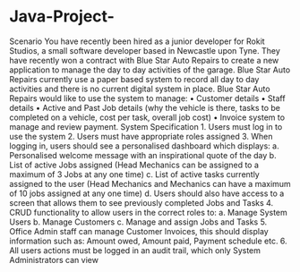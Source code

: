 # Java-Project-
Scenario You have recently been hired as a junior developer for Rokit Studios, a small software developer based in Newcastle upon Tyne. They have recently won a contract with Blue Star Auto Repairs to create a new application to manage the day to day activities of the garage. Blue Star Auto Repairs currently use a paper based system to record all day to day activities and there is no current digital system in place. Blue Star Auto Repairs would like to use the system to manage: • Customer details • Staff details • Active and Past Job details (why the vehicle is there, tasks to be completed on a vehicle, cost per task, overall job cost) • Invoice system to manage and review payment. System Specification 1. Users must log in to use the system 2. Users must have appropriate roles assigned 3. When logging in, users should see a personalised dashboard which displays: a. Personalised welcome message with an inspirational quote of the day b. List of active Jobs assigned (Head Mechanics can be assigned to a maximum of 3 Jobs at any one time) c. List of active tasks currently assigned to the user (Head Mechanics and Mechanics can have a maximum of 10 jobs assigned at any one time) d. Users should also have access to a screen that allows them to see previously completed Jobs and Tasks 4. CRUD functionality to allow users in the correct roles to: a. Manage System Users b. Manage Customers c. Manage and assign Jobs and Tasks 5. Office Admin staff can manage Customer Invoices, this should display information such as: Amount owed, Amount paid, Payment schedule etc. 6. All users actions must be logged in an audit trail, which only System Administrators can view

